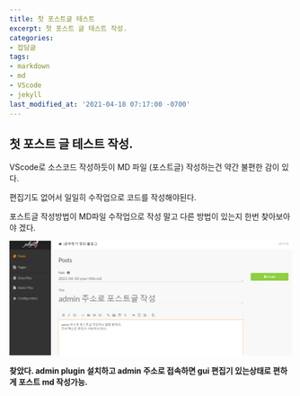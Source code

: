 ```yaml
---
title: 첫 포스트글 테스트
excerpt: 첫 포스트 글 테스트 작성.
categories:
- 잡담글
tags:
- markdown
- md
- VScode
- jekyll
last_modified_at: '2021-04-18 07:17:00 -0700'
---
```


## 첫 포스트 글 테스트 작성.

VScode로 소스코드 작성하듯이 MD 파일 (포스트글) 작성하는건 약간 불편한 감이 있다.  
  
편집기도 없어서 일일히 수작업으로 코드를 작성해야된다.  

포스트글 작성방법이 MD파일 수작업으로 작성 말고 다른 방법이 있는지 한번 찾아보아야 겠다.




![create_post](/assets/image/posts_image/create_post.png)


**찾았다. admin plugin 설치하고 admin 주소로 접속하면 gui 편집기 있는상태로 편하게 포스트 md 작성가능.**
